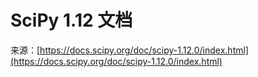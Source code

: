 # SciPy 1.12 文档

来源：[https://docs.scipy.org/doc/scipy-1.12.0/index.html](https://docs.scipy.org/doc/scipy-1.12.0/index.html)
